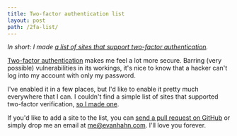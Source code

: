 ```yaml
---
title: Two-factor authentication list
layout: post
path: /2fa-list/
---
```


_In short: I made [a list of sites that support two-factor authentication](https://evanhahn.com/2fa)._

[Two-factor authentication](https://en.wikipedia.org/wiki/Two-step_verification) makes me feel a lot more secure. Barring (very possible) vulnerabilities in its workings, it's nice to know that a hacker can't log into my account with only my password.

I've enabled it in a few places, but I'd like to enable it pretty much everywhere that I can. I couldn't find a simple list of sites that supported two-factor verification, [so I made one](https://evanhahn.com/2fa).

If you'd like to add a site to the list, you can [send a pull request on GitHub](https://github.com/EvanHahn/two-factor-auth-list) or simply drop me an email at <me@evanhahn.com>. I'll love you forever.
